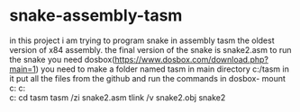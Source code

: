 ﻿# snake-assembly-tasm
in this project i am trying to program snake in assembly tasm the oldest version of x84 assembly.
the final version of the snake is snake2.asm
to run the snake you need dosbox(https://www.dosbox.com/download.php?main=1) you need to make a folder named tasm in main directory c:/tasm in it put all the files from the github and run the commands in dosbox-
mount c: c:\
c:
cd tasm
tasm /zi snake2.asm
tlink /v snake2.obj
snake2
